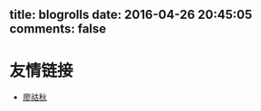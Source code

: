 title: blogrolls
date: 2016-04-26 20:45:05
comments: false
---
友情链接
=======
- [廖祜秋](http://liaohuqiu.github.io "廖祜秋的博客")
